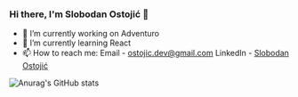 ### Hi there, I'm Slobodan Ostojić 👋


- 🔭 I’m currently working on Adventuro
- 🌱 I’m currently learning React
- 📫 How to reach me: Email - [ostojic.dev@gmail.com](https://mail.google.com/mail/?view=cm&fs=1&to=ostojic.dev@gmail.com) LinkedIn - [Slobodan Ostojić](https://www.linkedin.com/in/slobodan-ostoji%C4%87-7006101b4/)

![Anurag's GitHub stats](https://github-readme-stats.vercel.app/api?username=ostojics&theme=dark&show_icons=true)
